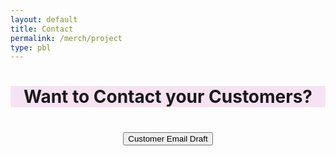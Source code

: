 ```yaml
---
layout: default
title: Contact
permalink: /merch/project
type: pbl
---
```


<h1 style="background-color:F6E2F3; text-align:center" > Want to Contact your Customers?<h1>



<button type="button" class="btn btn-primary" style="display:block; margin: 0 auto;" onclick="alert('Hello __(customer name here)__!\n \nThank you so much for your order! Please come to the student store at lunch to pick up your new swaggy merchandise!\n \nSincerely,\n__Merch Andise__(commissioner name)\nDel Norte ASB\n Merchandise Commmissioner')">
    Customer Email Draft
  </button>
